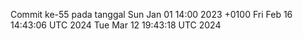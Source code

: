 Commit ke-55 pada tanggal Sun Jan 01 14:00 2023 +0100
Fri Feb 16 14:43:06 UTC 2024
Tue Mar 12 19:43:18 UTC 2024
